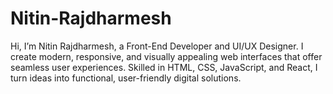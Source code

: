 # Nitin-Rajdharmesh
Hi, I’m Nitin Rajdharmesh, a Front-End Developer and UI/UX Designer. I create modern, responsive, and visually appealing web interfaces that offer seamless user experiences. Skilled in HTML, CSS, JavaScript, and React, I turn ideas into functional, user-friendly digital solutions.
